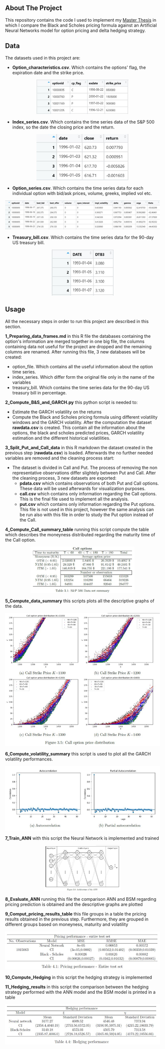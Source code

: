 ## About The Project
This repository contains the code I used to implement my [Master Thesis](https://drive.google.com/file/d/10HyWkxlwQhEKOBWlki_VtLC-yPQkAnAL/view?usp=sharing) in which I compare the Black and Scholes pricing formula against an Artificial Neural Networks model for option pricing and delta hedging strategy.

## Data
The datasets used in this project are:
* **Option_characteristics.csv**. Which contains the options' flag, the expiration date and the strike price.

<p align="center">
    <img src="images/option_characteristic.JPG" width="300" height="">
  </a>
</p>

* **Index_series.csv**. Which contains the time series data of the S&P 500 index, so the date the closing price and the return.

<p align="center">
    <img src="images/index_series.jpg" width="300" height="150">
  </a>
</p>

* **Option_series.csv**. Which contains the time series data for each individual option with bid/ask prices, volume, greeks, implied vol etc.

<p align="center">
    <img src="images/option_series.jpg" width="" height="">
  </a>
</p>

* **Treasury_bill.csv**. Which contains the time series data for the 90-day US treasury bill.

<p align="center">
    <img src="images/treasury_bill.jpg" width="" height="150">
  </a>
</p>

## Usage
All the necessary steps in order to run this project are described in this section. 

**1_Preparing_data_frames.md** in this R file the databases containing the option's information are merged together in one big file, the columns containing data not useful for the project are dropped and the remaining columns are renamed. After running this file, 3 new databases will be created:
* option_file. Which contains all the useful information about the option time series.
* index_series. Which differ form the original file only in the name of the variables
* treasury_bill. Which contains the time series data for the 90-day US treasury bill in percentage.

**2_Compute_B&S_and_GARCH.py** this python script is needed to:
* Estimate the GARCH volatility on the returns
* Compute the Black and Scholes pricing formula using different volatility windows and the GARCH volatility.
After the computation the dataset **rawdata.csv** is created. This contain all the information about the options, the black and scholes predicted prices, GARCH volatility estimation and the different historical volatilities.

**3_Split_Put_and_Call_data** in this R markdown the dataset created in the previous step (**rawdata.csv**) is loaded. Afterwards the no further needed variables are removed and the cleaning process start:
* The dataset is divided in Call and Put. The process of removing the non representative observations differ slightely between Put and Call. After the cleaning process, 3 new datasets are exported:
  * **pdata.csv** which contains observations of both Put and Call options. These data will be used afterwards for visualization purposes.
  * **call.csv** which contains only information regarding the Call options. This is the final file used to implement all the analysis.
  * **put.csv** which contains only information regarding the Put options. This file is not used in this project, however the same analysis can be run also with this file in order to study the Put option instead of the Call.

**4_Compute_Call_summary_table** running this script compute the table which describes the moneyness distributed regarding the maturity time of the Call option.
<p align="center">
    <img src="images/summary_call.jpg" width="" height="150">
  </a>
</p>

**5_Compute_data_summary** this scripts plots all the descriptive graphs of the data. 
<p align="center">
    <img src="images/plot.jpg" width="" height="">
  </a>
</p>

**6_Compute_volatility_summary** this script is used to plot all the GARCH volatility performances.
<p align="center">
    <img src="images/Autocorrelation_plot.jpg" width="" height="">
  </a>
</p>

**7_Train_ANN** with this script the Neural Network is implemented and trained
 <p align="center">
    <img src="images/ann.jpg" width="" height="150">
  </a>
</p>

**8_Evaluate_ANN** running this file the comparison ANN and BSM regarding pricing prediction is obtained and the descriptive graphs are plotted

**9_Comput_pricing_results_table** this file groups in a table the pricing results obtained in the previous step. Furthermore, they are grouped in different groups based on moneyness, maturity and volatility
 <p align="center">
    <img src="images/pricing_results.jpg" width="" height="">
  </a>
</p>

**10_Compute_Hedging** in this script the hedging strategy is implemented

**11_Hedging_results** in this script the comparison between the hedging strategy performed with the ANN model and the BSM model is printed in a table 

 <p align="center">
    <img src="images/hedging_performance.jpg" width="" height="">
  </a>
</p>
